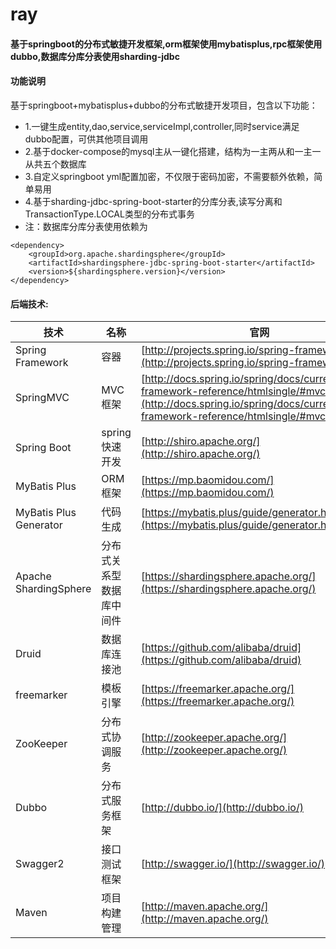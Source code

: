 # ray

#### 基于springboot的分布式敏捷开发框架,orm框架使用mybatisplus,rpc框架使用dubbo,数据库分库分表使用sharding-jdbc



#### 功能说明
基于springboot+mybatisplus+dubbo的分布式敏捷开发项目，包含以下功能：
- 1.一键生成entity,dao,service,serviceImpl,controller,同时service满足dubbo配置，可供其他项目调用
- 2.基于docker-compose的mysql主从一键化搭建，结构为一主两从和一主一从共五个数据库
- 3.自定义springboot yml配置加密，不仅限于密码加密，不需要额外依赖，简单易用
- 4.基于sharding-jdbc-spring-boot-starter的分库分表,读写分离和TransactionType.LOCAL类型的分布式事务
- 注：数据库分库分表使用依赖为
````
<dependency>
    <groupId>org.apache.shardingsphere</groupId>
    <artifactId>shardingsphere-jdbc-spring-boot-starter</artifactId>
    <version>${shardingsphere.version}</version>
</dependency>
````

#### 后端技术:
技术 | 名称 | 官网
----|------|----
Spring Framework | 容器  | [http://projects.spring.io/spring-framework/](http://projects.spring.io/spring-framework/)
SpringMVC | MVC框架  | [http://docs.spring.io/spring/docs/current/spring-framework-reference/htmlsingle/#mvc](http://docs.spring.io/spring/docs/current/spring-framework-reference/htmlsingle/#mvc)
Spring Boot | spring快速开发 | [http://shiro.apache.org/](http://shiro.apache.org/)
MyBatis Plus | ORM框架  | [https://mp.baomidou.com/](https://mp.baomidou.com/)
MyBatis Plus Generator | 代码生成  | [https://mybatis.plus/guide/generator.html](https://mybatis.plus/guide/generator.html)
Apache ShardingSphere | 分布式关系型数据库中间件  | [https://shardingsphere.apache.org/](https://shardingsphere.apache.org/)
Druid | 数据库连接池  | [https://github.com/alibaba/druid](https://github.com/alibaba/druid)
freemarker| 模板引擎  | [https://freemarker.apache.org/](https://freemarker.apache.org/)
ZooKeeper | 分布式协调服务  | [http://zookeeper.apache.org/](http://zookeeper.apache.org/)
Dubbo | 分布式服务框架  | [http://dubbo.io/](http://dubbo.io/)
Swagger2 | 接口测试框架  | [http://swagger.io/](http://swagger.io/)
Maven | 项目构建管理  | [http://maven.apache.org/](http://maven.apache.org/)
